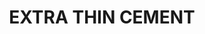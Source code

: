 ---
layout: product
title: "EXTRA THIN CEMENT"
price: "550" 
desc: "Ekstra razređeni cement"
img_path: "/assets/img/A.MIG-2025.webp"
brand: "AMMO"
available: false
special_offer: false
new: false
soon: false
cat: "070000"
subcat: "070100"
subsubcat: "070104"
sifra: "A.MIG-2025"
popular: false
---